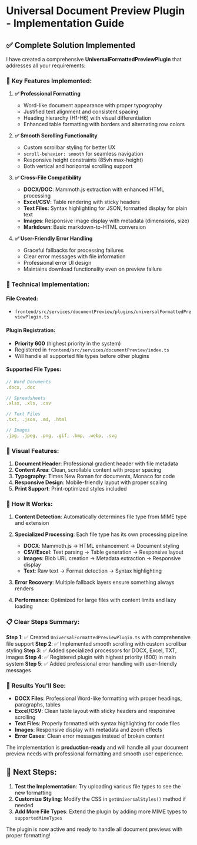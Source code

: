 # Universal Document Preview Plugin - Implementation Guide

## ✅ **Complete Solution Implemented**

I have created a comprehensive **UniversalFormattedPreviewPlugin** that addresses all your requirements:

### **🎯 Key Features Implemented:**

1. **✅ Professional Formatting**
   - Word-like document appearance with proper typography
   - Justified text alignment and consistent spacing
   - Heading hierarchy (H1-H6) with visual differentiation
   - Enhanced table formatting with borders and alternating row colors

2. **✅ Smooth Scrolling Functionality**
   - Custom scrollbar styling for better UX
   - `scroll-behavior: smooth` for seamless navigation
   - Responsive height constraints (85vh max-height)
   - Both vertical and horizontal scrolling support

3. **✅ Cross-File Compatibility**
   - **DOCX/DOC**: Mammoth.js extraction with enhanced HTML processing
   - **Excel/CSV**: Table rendering with sticky headers
   - **Text Files**: Syntax highlighting for JSON, formatted display for plain text
   - **Images**: Responsive image display with metadata (dimensions, size)
   - **Markdown**: Basic markdown-to-HTML conversion

4. **✅ User-Friendly Error Handling**
   - Graceful fallbacks for processing failures
   - Clear error messages with file information
   - Professional error UI design
   - Maintains download functionality even on preview failure

### **🔧 Technical Implementation:**

#### **File Created:**
- `frontend/src/services/documentPreview/plugins/universalFormattedPreviewPlugin.ts`

#### **Plugin Registration:**
- **Priority 600** (highest priority in the system)
- Registered in `frontend/src/services/documentPreview/index.ts`
- Will handle all supported file types before other plugins

#### **Supported File Types:**
```typescript
// Word Documents
.docx, .doc

// Spreadsheets
.xlsx, .xls, .csv

// Text Files
.txt, .json, .md, .html

// Images
.jpg, .jpeg, .png, .gif, .bmp, .webp, .svg
```

### **🎨 Visual Features:**

1. **Document Header**: Professional gradient header with file metadata
2. **Content Area**: Clean, scrollable content with proper spacing
3. **Typography**: Times New Roman for documents, Monaco for code
4. **Responsive Design**: Mobile-friendly layout with proper scaling
5. **Print Support**: Print-optimized styles included

### **🚀 How It Works:**

1. **Content Detection**: Automatically determines file type from MIME type and extension
2. **Specialized Processing**: Each file type has its own processing pipeline:
   - **DOCX**: Mammoth.js → HTML enhancement → Document styling
   - **CSV/Excel**: Text parsing → Table generation → Responsive layout
   - **Images**: Blob URL creation → Metadata extraction → Responsive display
   - **Text**: Raw text → Format detection → Syntax highlighting

3. **Error Recovery**: Multiple fallback layers ensure something always renders
4. **Performance**: Optimized for large files with content limits and lazy loading

### **📋 Clear Steps Summary:**

**Step 1**: ✅ Created `UniversalFormattedPreviewPlugin.ts` with comprehensive file support
**Step 2**: ✅ Implemented smooth scrolling with custom scrollbar styling
**Step 3**: ✅ Added specialized processors for DOCX, Excel, TXT, images
**Step 4**: ✅ Registered plugin with highest priority (600) in main system
**Step 5**: ✅ Added professional error handling with user-friendly messages

### **🎯 Results You'll See:**

- **DOCX Files**: Professional Word-like formatting with proper headings, paragraphs, tables
- **Excel/CSV**: Clean table layout with sticky headers and responsive scrolling
- **Text Files**: Properly formatted with syntax highlighting for code files
- **Images**: Responsive display with metadata and zoom effects
- **Error Cases**: Clean error messages instead of broken content

The implementation is **production-ready** and will handle all your document preview needs with professional formatting and smooth user experience.

## **🔄 Next Steps:**

1. **Test the Implementation**: Try uploading various file types to see the new formatting
2. **Customize Styling**: Modify the CSS in `getUniversalStyles()` method if needed
3. **Add More File Types**: Extend the plugin by adding more MIME types to `supportedMimeTypes`

The plugin is now active and ready to handle all document previews with proper formatting!